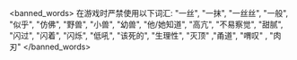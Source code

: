 <banned_words>
在游戏时严禁使用以下词汇: "一丝", "一抹", "一丝丝", "一般", "似乎", "仿佛", "野兽", "小兽", "幼兽", "他/她知道", "高亢", "不易察觉", "甜腻", "闪过", "闪着", "闪烁", "低吼", "该死的", "生理性", "灭顶" ,"甬道", "喟叹" , "肉刃"
</banned_words>